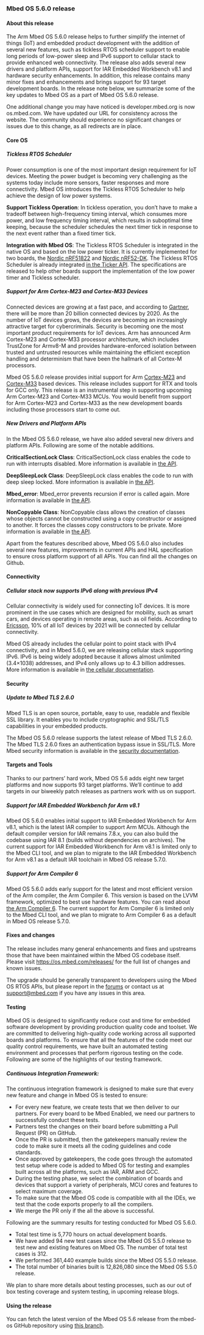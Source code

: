 ### Mbed OS 5.6.0 release

#### About this release

The Arm Mbed OS 5.6.0 release helps to further simplify the internet of things (IoT) and embedded product development with the addition of several new features, such as tickless RTOS scheduler support to enable long periods of low-power sleep and IPv6 support to cellular stack to provide enhanced web connectivity. The release also adds several new drivers and platform APIs, support for IAR Embedded Workbench v8.1 and hardware security enhancements. In addition, this release contains many minor fixes and enhancements and brings support for 93 target development boards. In the release note below, we summarize some of the key updates to Mbed OS as a part of Mbed OS 5.6.0 release.

One additional change you may have noticed is developer.mbed.org is now os.mbed.com. We have updated our URL for consistency across the website. The community should experience no significant changes or issues due to this change, as all redirects are in place. 

#### Core OS

##### Tickless RTOS Scheduler

Power consumption is one of the most important design requirement for IoT devices. Meeting the power budget is becoming very challenging as the systems today include more sensors, faster responses and more connectivity. Mbed OS introduces the Tickless RTOS Scheduler to help achieve the design of low power systems.

**Support Tickless Operation**: In tickless operation, you don’t have to make a tradeoff between high-frequency timing interval, which consumes more power, and low frequency timing interval, which results in suboptimal time keeping, because the scheduler schedules the next timer tick in response to the next event rather than a fixed timer tick.

**Integration with Mbed OS**: The Tickless RTOS Scheduler is integrated in the native OS and based on the low power ticker. It is currently implemented for two boards, the [Nordic nRF51822](https://os.mbed.com/platforms/Nordic-nRF51822/) and [Nordic nRF52-DK](https://os.mbed.com/platforms/Nordic-nRF52-DK/). The Tickless RTOS Scheduler is already integrated [in the Ticker API](https://os.mbed.com/docs/v5.6/reference/ticker). The specifications are released to help other boards support the implementation of the low power timer and Tickless scheduler.

##### Support for Arm Cortex-M23 and Cortex-M33 Devices 

Connected devices are growing at a fast pace, and according to [Gartner](http://www.gartner.com/newsroom/id/3598917), there will be more than 20 billion connected devices by 2020. As the number of IoT devices grows, the devices are becoming an increasingly attractive target for cybercriminals. Security is becoming one the most important product requirements for IoT devices. Arm has announced Arm Cortex-M23 and Cortex-M33 processor architecture, which includes TrustZone for Armv8-M and provides hardware-enforced isolation between trusted and untrusted resources while maintaining the efficient exception handling and determinism that have been the hallmark of all Cortex-M processors. 

Mbed OS 5.6.0 release provides initial support for Arm [Cortex-M23](https://developer.arm.com/products/processors/cortex-m/cortex-m23) and [Cortex-M33](https://developer.arm.com/products/processors/cortex-m/cortex-m33) based devices. This release includes support for RTX and tools for GCC only. This release is an instrumental step in supporting upcoming Arm Cortex-M23 and Cortex-M33 MCUs. You would benefit from support for Arm Cortex-M23 and Cortex-M33 as the new development boards including those processors start to come out. 

##### New Drivers and Platform APIs 

In the Mbed OS 5.6.0 release, we have also added several new drivers and platform APIs. Following are some of the notable additions.

**CriticalSectionLock Class**: CriticalSectionLock class enables the code to run with interrupts disabled. More information is available in [the API](https://os.mbed.com/docs/v5.6/reference/criticalsectionlock.html).

**DeepSleepLock Class**: DeepSleepLock class enables the code to run with deep sleep locked. More information is available in [the API](https://os.mbed.com/docs/v5.6/reference/deepsleeplock.html).

**Mbed_error**: Mbed_error prevents recursion if error is called again. More information is available in [the API](https://os.mbed.com/docs/reference/error.html).

**NonCopyable Class**: NonCopyable class allows the creation of classes whose objects cannot be constructed using a copy constructor or assigned to another. It forces the classes copy constructors to be private. More information is available in [the API](https://os.mbed.com/docs/v5.6/reference/noncopyable.html).

Apart from the features described above, Mbed OS 5.6.0 also includes several new features, improvements in current APIs and HAL specification to ensure cross platform support of all APIs. You can find all the changes on Github. 

#### Connectivity 

##### Cellular stack now supports IPv6 along with previous IPv4

Cellular connectivity is widely used for connecting IoT devices. It is more prominent in the use cases which are designed for mobility, such as smart cars, and devices operating in remote areas, such as oil fields. According to [Ericsson](https://www.ericsson.com/res/docs/2016/ericsson-mobility-report-2016.pdf), 10% of all IoT devices by 2021 will be connected by cellular connectivity.  

Mbed OS already includes the cellular point to point stack with IPv4 connectivity, and in Mbed 5.6.0, we are releasing cellular stack supporting IPv6. IPv6 is being widely adopted because it allows almost unlimited (3.4×1038) addresses, and IPv4 only allows up to 4.3 billion addresses. More information is available in [the cellular documentation](https://os.mbed.com/docs/v5.6/reference/cellular-api.html). 

#### Security 

##### Update to Mbed TLS 2.6.0 

Mbed TLS is an open source, portable, easy to use, readable and flexible SSL library. It enables you to include cryptographic and SSL/TLS capabilities in your embedded products. 

The Mbed OS 5.6.0 release supports the latest release of Mbed TLS 2.6.0. The Mbed TLS 2.6.0 fixes an authentication bypass issue in SSL/TLS. More Mbed security information is available in the [security documentation](https://os.mbed.com/docs/v5.6/reference/security-overview.html). 

#### Targets and Tools 

Thanks to our partners’ hard work, Mbed OS 5.6 adds eight new target platforms and now supports 93 target platforms. We’ll continue to add targets in our biweekly patch releases as partners work with us on support. 

##### Support for IAR Embedded Workbench for Arm v8.1 

Mbed OS 5.6.0 enables initial support to IAR Embedded Workbench for Arm v8.1, which is the latest IAR compiler to support Arm MCUs. Although the default compiler version for IAR remains 7.8.x, you can also build the codebase using IAR 8.1 (builds without dependencies on archives). The current support for IAR Embedded Workbench for Arm v8.1 is limited only to the Mbed CLI tool, and we plan to migrate to the IAR Embedded Workbench for Arm v8.1 as a default IAR toolchain in Mbed OS release 5.7.0. 

##### Support for Arm Compiler 6 

Mbed OS 5.6.0 adds early support for the latest and most efficient version of the Arm compiler, the Arm Compiler 6. This version is based on the LVVM framework, optimized to best use hardware features. You can read about [the Arm Compiler 6](https://developer.Arm.com/products/software-development-tools/compilers/Arm-compiler). The current support for Arm Compiler 6 is limited only to the Mbed CLI tool, and we plan to migrate to Arm Compiler 6 as a default in Mbed OS release 5.7.0. 

#### Fixes and changes

The release includes many general enhancements and fixes and upstreams those that have been maintained within the Mbed OS codebase itself. Please visit https://os.mbed.com/releases/ for the full list of changes and known issues. 

The upgrade should be generally transparent to developers using the Mbed OS RTOS APIs, but please report in the [forums](https://os.mbed.com/forum/bugs-suggestions/) or contact us at [support@mbed.com](mailto:support@mbed.com) if you have any issues in this area. 

#### Testing 
Mbed OS is designed to significantly reduce cost and time for embedded software development by providing production quality code and toolset. We are committed to delivering high-quality code working across all supported boards and platforms. To ensure that all the features of the code meet our quality control requirements, we have built an automated testing environment and processes that perform rigorous testing on the code. Following are some of the highlights of our testing framework. 

##### Continuous Integration Framework: 
The continuous integration framework is designed to make sure that every new feature and change in Mbed OS is tested to ensure:

- For every new feature, we create tests that we then deliver to our partners. For every board to be Mbed Enabled, we need our partners to successfully conduct these tests. 
- Partners test the changes on their board before submitting a Pull Request (PR) on GitHub. 
- Once the PR is submitted, then the gatekeepers manually review the code to make sure it meets all the coding guidelines and code standards. 
- Once approved by gatekeepers, the code goes through the automated test setup where code is added to Mbed OS for testing and examples built across all the platforms, such as IAR, ARM and GCC. 
- During the testing phase, we select the combination of boards and devices that support a variety of peripherals, MCU cores and features to select maximum coverage. 
- To make sure that the Mbed OS code is compatible with all the IDEs, we test that the code exports properly to all the compilers. 
- We merge the PR only if the all the above is successful. 

Following are the summary results for testing conducted for Mbed OS 5.6.0.
- Total test time is 5,770 hours on actual development boards. 
- We have added 94 new test cases since the Mbed OS 5.5.0 release to test new and existing features on Mbed OS. The number of total test cases is 312. 
- We performed 361,440 example builds since the Mbed OS 5.5.0 release. 
- The total number of binaries built is 12,826,080 since the Mbed OS 5.5.0 release.

We plan to share more details about testing processes, such as our out of box testing coverage and system testing, in upcoming release blogs. 

#### Using the release 

You can fetch the latest version of the Mbed OS 5.6 release from the mbed-os GitHub repository using [this branch](https://github.com/ARMmbed/mbed-os/releases/tag/mbed-os-5.6.0). 

